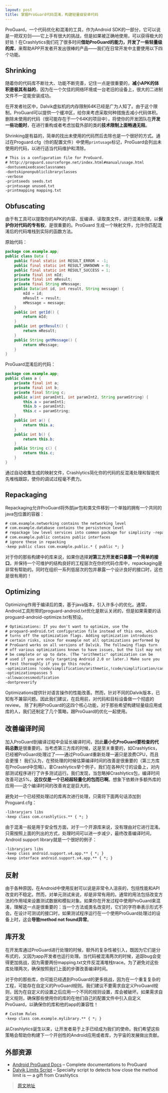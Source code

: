 ```yaml
---
layout: post
title: 掌握ProGuard代码混淆，构建轻量级安卓代码
---
```

ProGuard，一个代码优化和混淆的工具，作为Android SDK的一部分，它可以说是一把双刃剑——它上手有很大的挑战，但是如果被正确地使用，可以获得极大的好处！在Crashlytics我们花了很多时间**借助ProGuard的能力，开发了一些轻量级的库**，来帮助APP开发者开发出很棒的产品——我们在日常开发中主要使用以下四个功能。

<!--more-->

Shrinking
---------
随着你的代码库不断壮大、功能不断完善，记住一点是很重要的，**减小APK的体积是极其有益的**，因为在一个欠佳的网络环境或一台老旧的设备上，很大的二进制文件不一定能安装成功。

在开发者社区中，Dalvik虚拟机的内存限制64K已经是广为人知了。由于这个限制，ProGuard可以提供一个缓冲区，给你来考虑采取何种措施去减小代码体积。删除未使用的代码（很可能存在于一个64K的项目中），将使你的开发团队在**开发一些功能时**，在进行重构或者考虑加载外部的类的**技术限制上面畅通无阻**。

Shrinking是有益的，简单的找出未使用的代码然后去除也是一个很好的方式。通过在Proguard.cfg（你的配置文件）中使用`printusage`标记，ProGuard会列出未使用的代码，以进行适当代码维护和清除。

```xml
# This is a configuration file for ProGuard. 
# http://proguard.sourceforge.net/index.html#manual/usage.html
-dontusemixedcaseclassnames
-dontskipnonpubliclibraryclasses
-verbose
-printseeds seeds.txt
-printusage unused.txt
-printmapping mapping.txt
```

Obfuscating
---------
由于有工具可以提取你的APK的内容、反编译、读取类文件，进行混淆处理，以**保护你对代码的专有权**，是很重要的。ProGuard 生成一个映射文件，允许你匹配混淆后的代码堆栈到实际的函数方法。

原始代码：

```java
package com.example.app;
public class Data {
    public final static int RESULT_ERROR = -1;
    public final static int RESULT_UNKNOWN = 0;
    public final static int RESULT_SUCCESS = 1;
    private final int mId;
    private final int mResult;
    private final String mMessage;
    public Data(int id, int result, String message) {
        mId = id;
        mResult = result;
        mMessage = message;
    }
    public int getId() {
        return mId;
    }
    public int getResult() {
        return mResult;
    }
    public String getMessage() {
        return mMessage;
    }
}
```

ProGuard混淆后的代码：

```java
package com.example.app;
public class a {
    private final int a;
    private final int b;
    private final String c;
    public a(int paramInt1, int paramInt2, String paramString) {
        this.a = paramInt1;
        this.b = paramInt2;
        this.c = paramString;
    }
    public int a() {
        return this.a;
    }
    public int b() {
        return this.b;
    }
    public String c() {
        return this.c;
    }
}
```

通过自动收集生成的映射文件，Crashlytics简化你的代码的反混淆处理和智能优先堆栈跟踪，使你的调试过程毫不费力。

Repackaging
---------
Repackaging允许ProGuard将外部jar包和类文件移到一个单独的拥有一个共同的java包位置的容器：

```xml
# com.example.networking contains the networking level
# com.example.database contains the persistence level
# repackage low level services into common package for simplicity -repackageclasses "com.example.internal"
# com.example.public contains public interfaces
# ignore these in repacking
-keep public class com.example.public.* { public *; }
```

对于你的那些构建中的库来说，如果你选择**对第三方开发者只暴露一个简单的接口**，并保持一个可维护的结构良好的工程层次在你的代码仓库中，repackaging是非常有帮助的。同时在组织一系列低层次的包并暴露一个设计良好的接口时，这也是很有用的！

Optimizing
---------
Optimizing作用于编译后的类，基于java版本，引入许多小的优化。通常，Android工具附带的proguard-android.txt优化是默认关闭的，但是如果需要的话proguard-android-optimize.txt有预设。

```xml
# Optimizations: If you don't want to optimize, use the
# proguard-android.txt configuration file instead of this one, which
# turns off the optimization flags. Adding optimization introduces
# certain risks, since for example not all optimizations performed by
# ProGuard works on all versions of Dalvik. The following flags turn
# off various optimizations known to have issues, but the list may not
# be complete or up to date. (The "arithmetic" optimization can be
# used if you are only targeting Android 2.0 or later.) Make sure you
# test thoroughly if you go this route.
-optimizations !code/simplification/arithmetic,!code/simplification/cast,!field/*,!class/merging/*
-optimizationpasses 5
-allowaccessmodification
-dontpreverify
```

Optimizations提供针对语言操作的性能改善。然而，针对不同的Dalvik版本，已知有不兼容问题。因此我们建议，在启用前，对代码和目标设备做一个彻底的review。
除了利用ProGuard的这四个核心功能，对于那些希望构建轻量级应用或库的人，我们还制定了几个策略，跟ProGuard的优化一起使用。

改善编译时间
---------
加入ProGuard到编译过程中会延长编译时间，因此**最小化ProGuard要检查的代码总数**是很重要的。当考虑第三方库的时候，这是至关重要的，如Crashlytics，已经被ProGuard处理过了——通过ProGuard重新处理一遍只是浪费CPU，而且会更慢！ 我们认为，在预处理的时候估算编译时间的改善是很重要的（第三方库在ProGuard中忽略）。拿Crashlytics举个例子，我们在各种尺寸的设备上，对内部测试程序进行了许多测试运行。我们发现，当忽略掉Crashlytics包，编译时间改善可达5%。**这仅仅是一个已经超轻量化的包而已啊**。想象下依赖许多额外库的应用——这个编译时间的改善肯定是巨大的。

避免对一个已经预处理过的库再次进行处理，只需将下面两句话添加到Proguard.cfg：

```xml
-libraryjars libs
-keep class com.crashlytics.** { *; }
```

由于混淆一般是用于安全性方面，对于一个开源库来说，没有理由对它进行混淆。只需按照上面的列出的方式，处理时间可以进一步减少，最终改善编译时间，Android support library就是一个很好的例子： 

```xml
-libraryjars libs
-keep class android.support.v4.app.** { *; }
-keep interface android.support.v4.app.** { *; }
```

反射
---------
由于各种原因，在Android中使用反射可以说是非常令人沮丧的，包括性能和API改变的不稳定。然而，对单元测试来说，却是非常有用的。通常的用法包括改变方法的作用域来设置测试数据和模拟对象。如果你在开发过程中使用ProGuard来混淆，理解这一点是很重要的：当一个方法或类名改变时，它们的字符串表示形式不会。在设计可测试的接口时，如果测试程序运行在一个使用ProGuard处理过的设备上时，这会**导致method not found异常**。

库开发
---------
在开发库通过ProGuard进行处理的时候，额外的复杂性被引入，既因为它们是分布式的，又因为app开发者也运行处理。当代码被混淆两次的时候，追踪bug会变得更加挑战，因为需要两份mapping.txt文件反混淆堆栈trace。为了避免对这些库处理两次，确保按照我们上面的步骤改善编译时间。

对于你的那些库，你可能已经遇到ProGuard的更多挑战，因为在一个重复复杂的工程，可能存在自定义的ProGuard规则。我们建议不要需求自定义ProGuard规则，因为在自定义的设置之后应用一个不同的规则设置，库会被破坏。如果需求自定义规则，确保那些使用你的库的在他们自己的配置文件中引入自定义ProGuard，以确保你的库和他的app的兼容性！

```xml
# Custom Rules
-keep class com.example.mylibrary.** { *; }
```

从Crashlytics诞生以来，让开发者易于上手已经成为我们的使命。我们希望这些策略会帮助你构建下一个开创性的Android应用或者库，为宇宙的发展做出贡献。

外部资源
---------
- [Android ProGuard Docs][1] – Complete documentations to ProGuard
- [Dalvik Limits Script][2] – Specialty script to detects how close the method limit is — a gift from Crashlytics 

> [原文地址][3]

[1]: http://developer.android.com/tools/help/proguard.html
[2]: https://gist.github.com/tyvsmith/6056422
[3]: http://www.crashlytics.com/blog/mastering-proguard-for-building-lightweight-android-code/?utm_source=Android+Weekly&utm_campaign=9c05536e9c-Android_Weekly_89&utm_medium=email&utm_term=0_4eb677ad19-9c05536e9c-337261285
